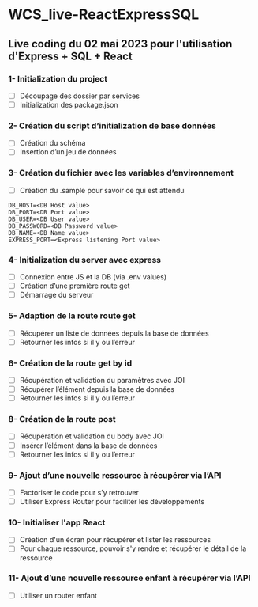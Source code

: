 # WCS_live-ReactExpressSQL
## Live coding du 02 mai 2023 pour l'utilisation d'Express + SQL + React

### 1- Initialization du project

- [ ] Découpage des dossier par services
- [ ] Initialization des package.json

### 2- Création du script d’initialization de base données
- [ ] Création du schéma
- [ ] Insertion d’un jeu de données

### 3- Création du fichier avec les variables d’environnement
- [ ] Création du .sample pour savoir ce qui est attendu
````
DB_HOST=<DB Host value>
DB_PORT=<DB Port value>
DB_USER=<DB User value>
DB_PASSWORD=<DB Password value>
DB_NAME=<DB Name value>
EXPRESS_PORT=<Express listening Port value>
````

### 4- Initialization du server avec express
- [ ] Connexion entre JS et la DB (via .env values)
- [ ] Création d’une première route get
- [ ] Démarrage du serveur

### 5- Adaption de la route route get
- [ ] Récupérer un liste de données depuis la base de données
- [ ] Retourner les infos si il y ou l’erreur

### 6- Création de la route get by id
- [ ] Récupération et validation du paramètres avec JOI
- [ ] Récupérer l’élément depuis la base de données
- [ ] Retourner les infos si il y ou l’erreur

### 8- Création de la route post 
- [ ] Récupération et validation du body avec JOI
- [ ] Insérer l’élément dans la base de données
- [ ] Retourner les infos si il y ou l’erreur

### 9- Ajout d’une nouvelle ressource à récupérer via l’API
- [ ] Factoriser le code pour s’y retrouver
- [ ] Utiliser Express Router pour faciliter les développements

### 10- Initialiser l'app React
- [ ] Création d'un écran pour récupérer et lister les ressources 
- [ ] Pour chaque ressource, pouvoir s'y rendre et récupérer le détail de la ressource

### 11- Ajout d’une nouvelle ressource enfant à récupérer via l’API
- [ ] Utiliser un router enfant

